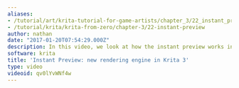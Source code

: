 ```yaml
---
aliases:
- /tutorial/art/krita-tutorial-for-game-artists/chapter_3/22_instant_preview_new_rendering_engine_in_krita_3
- /tutorial/krita/krita-from-zero/chapter-3/22-instant-preview
author: nathan
date: "2017-01-20T07:54:29.000Z"
description: In this video, we look at how the instant preview works in Krita 3!
software: krita
title: 'Instant Preview: new rendering engine in Krita 3'
type: video
videoid: qv0lYvWNf4w
---
```

